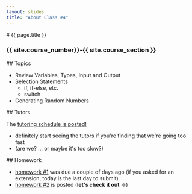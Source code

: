```yaml
---
layout: slides
title: "About Class #4"
---
```

<section markdown="block" class="intro-slide">
# {{ page.title }}

### {{ site.course_number}}-{{ site.course_section }}

<p><small></small></p>
</section>

<section markdown="block">
## Topics

* Review Variables, Types, Input and Output
* Selection Statements
	* if, if-else, etc.
	* switch
* Generating Random Numbers

</section>

<section markdown="block">
## Tutors

The [tutoring schedule is posted!](http://cs.nyu.edu/~amos/courses/computer_science/index.php?title=Syllabus_(Spring_2015)#Tutoring)

* definitely start seeing the tutors if you're finding that we're going too fast
* (are we? ... or maybe it's too slow?) 
</section>

<section markdown="block">
## Homework

* [homework #1](../../assignments/hw01.html) was due a couple of days ago (if you asked for an extension, today is the last day to submit)
* [homework #2](../../assignments/hw02.html) is posted (__let's check it out__ &rarr;)

</section>
